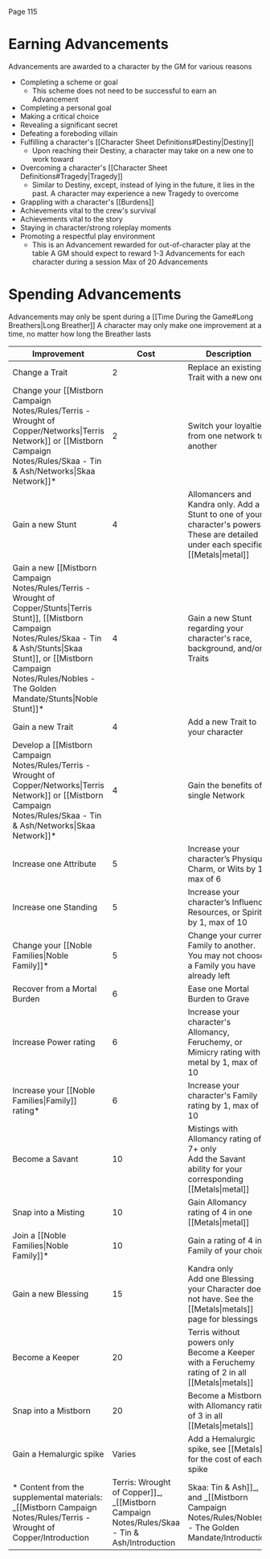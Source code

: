 Page 115
# Earning Advancements
Advancements are awarded to a character by the GM for various reasons
- Completing a scheme or goal
    - This scheme does not need to be successful to earn an Advancement
- Completing a personal goal
- Making a critical choice
- Revealing a significant secret
- Defeating a foreboding villain
- Fulfilling a character's [[Character Sheet Definitions#Destiny|Destiny]]
    - Upon reaching their Destiny, a character may take on a new one to work toward
- Overcoming a character's [[Character Sheet Definitions#Tragedy|Tragedy]]
    - Similar to Destiny, except, instead of lying in the future, it lies in the past. A character may experience a new Tragedy to overcome
- Grappling with a character's [[Burdens]]
- Achievements vital to the crew's survival
- Achievements vital to the story
- Staying in character/strong roleplay moments
- Promoting a respectful play environment
    - This is an Advancement rewarded for out-of-character play at the table
A GM should expect to reward 1-3 Advancements for each character during a session
Max of 20 Advancements
# Spending Advancements
Advancements may only be spent during a [[Time During the Game#Long Breathers|Long Breather]]
A character may only make one improvement at a time, no matter how long the Breather lasts

| Improvement                                                                                                                                                                                                                                                | Cost   | Description                                                                                                                           |
| ---------------------------------------------------------------------------------------------------------------------------------------------------------------------------------------------------------------------------------------------------------- | ------ | ------------------------------------------------------------------------------------------------------------------------------------- |
| Change a Trait                                                                                                                                                                                                                                             | 2      | Replace an existing Trait with a new one                                                                                              |
| Change your [[Mistborn Campaign Notes/Rules/Terris - Wrought of Copper/Networks\|Terris Network]] or [[Mistborn Campaign Notes/Rules/Skaa - Tin & Ash/Networks\|Skaa Network]]*                                                                            | 2      | Switch your loyalties from one network to another                                                                                     |
| Gain a new Stunt                                                                                                                                                                                                                                           | 4      | Allomancers and Kandra only. Add a Stunt to one of your character's powers. These are detailed under each specified [[Metals\|metal]] |
| Gain a new [[Mistborn Campaign Notes/Rules/Terris - Wrought of Copper/Stunts\|Terris Stunt]], [[Mistborn Campaign Notes/Rules/Skaa - Tin & Ash/Stunts\|Skaa Stunt]], or [[Mistborn Campaign Notes/Rules/Nobles - The Golden Mandate/Stunts\|Noble Stunt]]* | 4      | Gain a new Stunt regarding your character's race, background, and/or Traits                                                           |
| Gain a new Trait                                                                                                                                                                                                                                           | 4      | Add a new Trait to your character                                                                                                     |
| Develop a [[Mistborn Campaign Notes/Rules/Terris - Wrought of Copper/Networks\|Terris Network]] or [[Mistborn Campaign Notes/Rules/Skaa - Tin & Ash/Networks\|Skaa Network]]*                                                                              | 4      | Gain the benefits of a single Network                                                                                                 |
| Increase one Attribute                                                                                                                                                                                                                                     | 5      | Increase your character’s Physique, Charm, or Wits by 1, max of 6                                                                     |
| Increase one Standing                                                                                                                                                                                                                                      | 5      | Increase your character’s Influence, Resources, or Spirit by 1, max of 10                                                             |
| Change your [[Noble Families\|Noble Family]]*                                                                                                                                                                                                              | 5      | Change your current Family to another. You may not choose a Family you have already left                                              |
| Recover from a Mortal Burden                                                                                                                                                                                                                               | 6      | Ease one Mortal Burden to Grave                                                                                                       |
| Increase Power rating                                                                                                                                                                                                                                      | 6      | Increase your character's Allomancy, Feruchemy, or Mimicry rating with 1 metal by 1, max of 10                                        |
| Increase your [[Noble Families\|Family]] rating*                                                                                                                                                                                                           | 6      | Increase your character's Family rating by 1, max of 10                                                                               |
| Become a Savant                                                                                                                                                                                                                                            | 10     | Mistings with Allomancy rating of 7+ only<br>Add the Savant ability for your corresponding [[Metals\|metal]]                          |
| Snap into a Misting                                                                                                                                                                                                                                        | 10     | Gain Allomancy rating of 4 in one [[Metals\|metal]]                                                                                   |
| Join a [[Noble Families\|Noble Family]]*                                                                                                                                                                                                                   | 10     | Gain a rating of 4 in a Family of your choice                                                                                         |
| Gain a new Blessing                                                                                                                                                                                                                                        | 15     | Kandra only<br>Add one Blessing your Character does not have. See the [[Metals\|metals]] page for blessings                           |
| Become a Keeper                                                                                                                                                                                                                                            | 20     | Terris without powers only<br>Become a Keeper with a Feruchemy rating of 2 in all [[Metals\|metals]]                                  |
| Snap into a Mistborn                                                                                                                                                                                                                                       | 20     | Become a Mistborn with Allomancy rating of 3 in all [[Metals\|metals]]                                                                |
| Gain a Hemalurgic spike                                                                                                                                                                                                                                    | Varies | Add a Hemalurgic spike, see [[Metals]] for the cost of each spike                                                                     |
\* Content from the supplemental materials: _[[Mistborn Campaign Notes/Rules/Terris - Wrought of Copper/Introduction|Terris: Wrought of Copper]]_, _[[Mistborn Campaign Notes/Rules/Skaa - Tin & Ash/Introduction|Skaa: Tin & Ash]]_, and _[[Mistborn Campaign Notes/Rules/Nobles - The Golden Mandate/Introduction|Nobles: The Golden Mandate]]_. Information regarding those advancements are in their respective folders, but are listed in this page for convenience